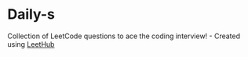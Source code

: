 # Daily-s
Collection of LeetCode questions to ace the coding interview! - Created using [LeetHub](https://github.com/QasimWani/LeetHub)
